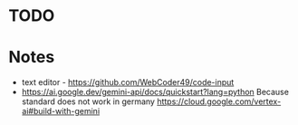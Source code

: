 # TODO

# Notes
- text editor - https://github.com/WebCoder49/code-input
- https://ai.google.dev/gemini-api/docs/quickstart?lang=python
Because standard does not work in germany
https://cloud.google.com/vertex-ai#build-with-gemini